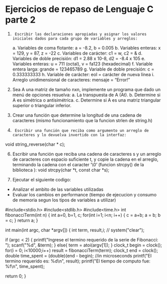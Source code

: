 # Ejercicios de repaso de Lenguaje C parte 2

1)  	Escribir las declaraciones apropiadas y asignar los valores iniciales dados para cada grupo de variables y arreglos:

	a.       Variables de coma flotante: a = -8.2, b = 0.005
	b.       Variables enteras: x = 129, y = 87, z = -22
	c.       Variables de carácter: c1 = w, c2 = &
	d.       Variables de doble precisión: d1 = 2.88 x 10-8, d2 = -8.4 x 105
	e.       Variables enteras: u = 711 (octal), v = fa123 (hexadecimal)
	f.        Variable entera larga: grande = 123465789
	g.       Variable de doble precisión: c = 0.333333333
	h.       Variable de carácter: eol = carácter de nueva línea
	i.         Arreglo unidimensional de caracteres: mensaje = “Error!”


2) Sea A una matriz de tamaño nxn, implemente un programa que dado un menú de opciones resuelva:
	a.       La transpuesta de A (At).
	b.       Determine si A es simétrica o antisimétrica.
	c.       Determine si A es una matriz triangular superior o triangular inferior.


3) Crear una función que determine la longitud de una cadena de caracteres (mismo funcionamiento que la funcion strlen de string.h)

5)      Escribir una función que reciba como argumento un arreglo de caracteres y lo devuelva invertido con la interfaz:
void string_reverse(char  * c);

6) Escribir una función que reciba una cadena de caracteres s y un arreglo de caracteres con espacio suficiente t, y copie la cadena en el arreglo, terminando la cadena con el caracter ’\0’ (funcion strcpy() de la biblioteca ): void strcpy(char *t, const char *s);

7) Ejecutar el siguiente codigo:
 - Analizar el ambito de las variables utilizadas
 - Evaluar los cambios en performance (tiempo de ejecucion y consumo de memoria segun los tipos de variables a utilizar)

#include<stdio.h>
#include<stdlib.h>
#include<time.h>
int fibonacciTerm(int n)
{
   int a=0, b=1, c;
   for(int i=1; i<n; i++)
   {
     c = a+b;
     a = b;
     b = c;
   }
   return a;
}

int main(int argc, char *argv[])
{
   int term, result,i;
  // system("clear");
  
  if (argc < 2)
  {
   printf("Ingrese el termino requerido de la serie de Fibonacci: ");
   scanf("%d", &term);
  }
  else{
	  term = atoi(argv[1]);
  }
	clock_t begin = clock();
	for(i = 0; i<10000;i++)
	   result = fibonacciTerm(term);
	clock_t end = clock();
	double time_spent = (double)(end - begin); //in microseconds
   printf("El termino requerido es: %d\n", result);
   printf("El tiempo de computo fue: %f\n", time_spent);

   return 0;
}
